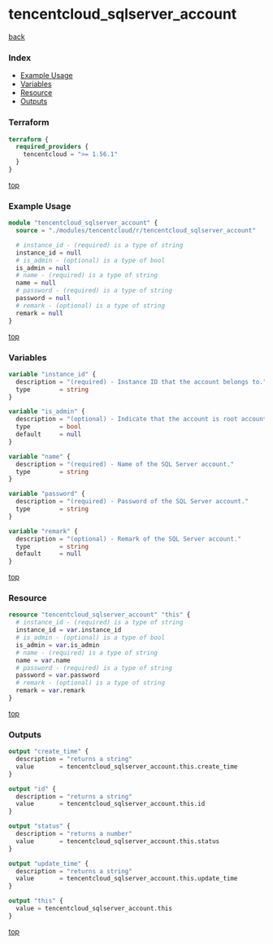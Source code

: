 # tencentcloud_sqlserver_account

[back](../tencentcloud.md)

### Index

- [Example Usage](#example-usage)
- [Variables](#variables)
- [Resource](#resource)
- [Outputs](#outputs)

### Terraform

```terraform
terraform {
  required_providers {
    tencentcloud = ">= 1.56.1"
  }
}
```

[top](#index)

### Example Usage

```terraform
module "tencentcloud_sqlserver_account" {
  source = "./modules/tencentcloud/r/tencentcloud_sqlserver_account"

  # instance_id - (required) is a type of string
  instance_id = null
  # is_admin - (optional) is a type of bool
  is_admin = null
  # name - (required) is a type of string
  name = null
  # password - (required) is a type of string
  password = null
  # remark - (optional) is a type of string
  remark = null
}
```

[top](#index)

### Variables

```terraform
variable "instance_id" {
  description = "(required) - Instance ID that the account belongs to."
  type        = string
}

variable "is_admin" {
  description = "(optional) - Indicate that the account is root account or not."
  type        = bool
  default     = null
}

variable "name" {
  description = "(required) - Name of the SQL Server account."
  type        = string
}

variable "password" {
  description = "(required) - Password of the SQL Server account."
  type        = string
}

variable "remark" {
  description = "(optional) - Remark of the SQL Server account."
  type        = string
  default     = null
}
```

[top](#index)

### Resource

```terraform
resource "tencentcloud_sqlserver_account" "this" {
  # instance_id - (required) is a type of string
  instance_id = var.instance_id
  # is_admin - (optional) is a type of bool
  is_admin = var.is_admin
  # name - (required) is a type of string
  name = var.name
  # password - (required) is a type of string
  password = var.password
  # remark - (optional) is a type of string
  remark = var.remark
}
```

[top](#index)

### Outputs

```terraform
output "create_time" {
  description = "returns a string"
  value       = tencentcloud_sqlserver_account.this.create_time
}

output "id" {
  description = "returns a string"
  value       = tencentcloud_sqlserver_account.this.id
}

output "status" {
  description = "returns a number"
  value       = tencentcloud_sqlserver_account.this.status
}

output "update_time" {
  description = "returns a string"
  value       = tencentcloud_sqlserver_account.this.update_time
}

output "this" {
  value = tencentcloud_sqlserver_account.this
}
```

[top](#index)